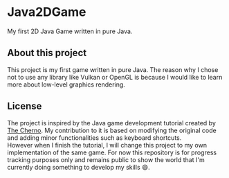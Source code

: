 # Java2DGame
My first 2D Java Game written in pure Java.


## About this project
This project is my first game written in pure Java. The reason why I chose not to use any library like Vulkan or OpenGL 
is because I would like to learn more about low-level graphics rendering.

## License
The project is inspired by the Java game development tutorial created by [The Cherno](https://www.youtube.com/watch?v=GFYT7Lqt1h8&list=PLlrATfBNZ98eOOCk2fOFg7Qg5yoQfFAdf). 
My contribution to it is based on modifying the original code and adding minor functionalities such as keyboard shortcuts.
<br />
However when I finish the tutorial, I will change this project to my own implementation of the same game. For now this repository is for progress tracking purposes only and
remains public to show the world that I'm currently doing something to develop my skills :smile:.

